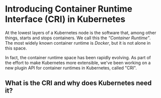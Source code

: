 # Introducing Container Runtime Interface (CRI) in Kubernetes

At the lowest layers of a Kubernetes node is the software that, among other things, starts and stops containers. We call this the *“Container Runtime”*. The most widely known container runtime is *Docker*, but it is not alone in this space. 

In fact, the container runtime space has been rapidly evolving. As part of the effort to make Kubernetes more extensible, we've been working on a new plugin API for container runtimes in Kubernetes, called "CRI".


## What is the CRI and why does Kubernetes need it?

